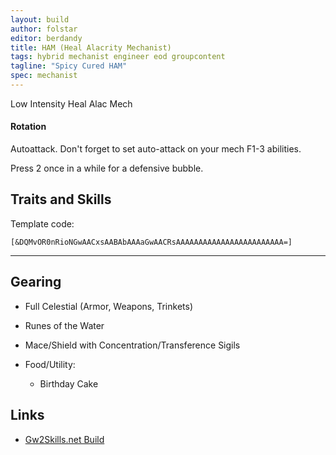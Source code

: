 ```yaml
---
layout: build
author: folstar
editor: berdandy
title: HAM (Heal Alacrity Mechanist)
tags: hybrid mechanist engineer eod groupcontent
tagline: "Spicy Cured HAM"
spec: mechanist
---
```


Low Intensity Heal Alac Mech

#### Rotation

Autoattack. Don't forget to set auto-attack on your mech F1-3 abilities.

Press 2 once in a while for a defensive bubble.

## Traits and Skills

Template code:

`[&DQMvOR0nRioNGwAACxsAABAbAAAaGwAACRsAAAAAAAAAAAAAAAAAAAAAAAA=]`

---

<div
  data-armory-embed='skills'
  data-armory-ids='63049,63262,63111,63253,63095'
>
</div>
<div
  data-armory-embed='specializations'
  data-armory-ids='47,29,70'
  data-armory-47-traits='394,1834,1916'
  data-armory-29-traits='521,520,1871'
  data-armory-70-traits='2296,2276,2281'
>
</div>

## Gearing

- Full Celestial (Armor, Weapons, Trinkets)
- Runes of the Water
- Mace/Shield with Concentration/Transference Sigils

- Food/Utility:
  - Birthday Cake

## Links

- [Gw2Skills.net Build](http://gw2skills.net/editor/?PegAk6lxyaZuYx4JPdGVB-zxIY1ohvMqOBSvA0dZ6RAA-e)
